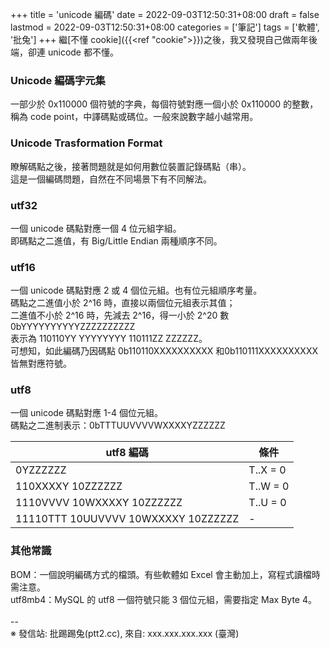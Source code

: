 +++
title = 'unicode 編碼'
date = 2022-09-03T12:50:31+08:00
draft = false
lastmod = 2022-09-03T12:50:31+08:00
categories = ['筆記']
tags = ['軟體', '批兔']
+++
繼[不懂 cookie]({{<ref "cookie">}})之後，我又發現自己做兩年後端，卻連 unicode 都不懂。<br>
### Unicode 編碼字元集　
一部少於 0x110000 個符號的字典，每個符號對應一個小於 0x110000 的整數，<br>
稱為 code point，中譯碼點或碼位。一般來說數字越小越常用。<br>

### Unicode Trasformation Format 
瞭解碼點之後，接著問題就是如何用數位裝置記錄碼點（串）。<br>
這是一個編碼問題，自然在不同場景下有不同解法。<br>

### utf32 
一個 unicode 碼點對應一個 4 位元組字組。<br>
即碼點之二進值，有 Big/Little Endian 兩種順序不同。<br>

### utf16 
一個 unicode 碼點對應 2 或 4 個位元組。也有位元組順序考量。<br>
碼點之二進值小於 2^16 時，直接以兩個位元組表示其值；<br>
二進值不小於 2^16 時，先減去 2^16，得一小於 2^20 數 0bYYYYYYYYYYZZZZZZZZZZ<br>
表示為 110110YY YYYYYYYY 110111ZZ ZZZZZZ。<br>
可想知，如此編碼乃因碼點 0b110110XXXXXXXXXX 和0b110111XXXXXXXXXX 皆無對應符號。<br>
### utf8 
一個 unicode 碼點對應 1-4 個位元組。<br>
碼點之二進制表示：0bTTTUUVVVVWXXXXYZZZZZZ<br>

| utf8 編碼 | 條件 |
| --- | --- |
| 0YZZZZZZ                            | T..X = 0 |
| 110XXXXY 10ZZZZZZ                   | T..W = 0 |
| 1110VVVV 10WXXXXY 10ZZZZZZ          | T..U = 0 |
| 11110TTT 10UUVVVV 10WXXXXY 10ZZZZZZ |     -    |

### 其他常識 
BOM：一個說明編碼方式的檔頭。有些軟體如 Excel 會主動加上，寫程式讀檔時需注意。<br>
utf8mb4：MySQL 的 utf8 一個符號只能 3 個位元組，需要指定 Max Byte 4。<br>
<br>
--<br>
※ 發信站: 批踢踢兔(ptt2.cc), 來自: xxx.xxx.xxx.xxx (臺灣)<br>

